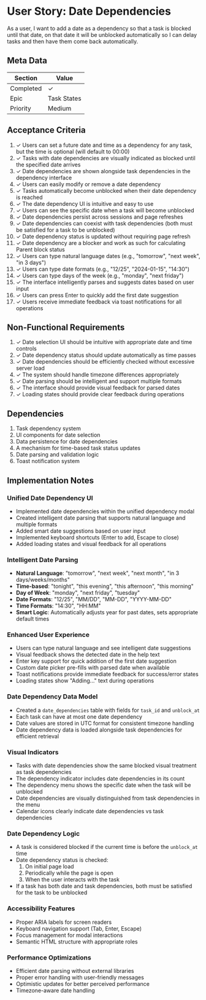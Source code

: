 # User Story: Date Dependencies

As a user, I want to add a date as a dependency so that a task is blocked until that date, on that date it will be unblocked automatically so I can delay tasks and then have them come back automatically.

## Meta Data
| Section | Value |
| ------- | ----- |
| Completed | ✓ |
| Epic | Task States |
| Priority | Medium |

## Acceptance Criteria

1. ✓ Users can set a future date and time as a dependency for any task, but the time is optional (will default to 00:00)
2. ✓ Tasks with date dependencies are visually indicated as blocked until the specified date arrives
3. ✓ Date dependencies are shown alongside task dependencies in the dependency interface
4. ✓ Users can easily modify or remove a date dependency
5. ✓ Tasks automatically become unblocked when their date dependency is reached
6. ✓ The date dependency UI is intuitive and easy to use
7. ✓ Users can see the specific date when a task will become unblocked
8. ✓ Date dependencies persist across sessions and page refreshes
9. ✓ Date dependencies can coexist with task dependencies (both must be satisfied for a task to be unblocked)
10. ✓ Date dependency status is updated without requiring page refresh
11. ✓ Date dependency are a blocker and work as such for calculating Parent block status
12. ✓ Users can type natural language dates (e.g., "tomorrow", "next week", "in 3 days")
13. ✓ Users can type date formats (e.g., "12/25", "2024-01-15", "14:30")
14. ✓ Users can type days of the week (e.g., "monday", "next friday")
15. ✓ The interface intelligently parses and suggests dates based on user input
16. ✓ Users can press Enter to quickly add the first date suggestion
17. ✓ Users receive immediate feedback via toast notifications for all operations

## Non-Functional Requirements

1. ✓ Date selection UI should be intuitive with appropriate date and time controls
2. ✓ Date dependency status should update automatically as time passes
3. ✓ Date dependencies should be efficiently checked without excessive server load
4. ✓ The system should handle timezone differences appropriately
5. ✓ Date parsing should be intelligent and support multiple formats
6. ✓ The interface should provide visual feedback for parsed dates
7. ✓ Loading states should provide clear feedback during operations

## Dependencies

1. Task dependency system
2. UI components for date selection
3. Data persistence for date dependencies
4. A mechanism for time-based task status updates
5. Date parsing and validation logic
6. Toast notification system

## Implementation Notes

### Unified Date Dependency UI
- Implemented date dependencies within the unified dependency modal
- Created intelligent date parsing that supports natural language and multiple formats
- Added smart date suggestions based on user input
- Implemented keyboard shortcuts (Enter to add, Escape to close)
- Added loading states and visual feedback for all operations

### Intelligent Date Parsing
- **Natural Language**: "tomorrow", "next week", "next month", "in 3 days/weeks/months"
- **Time-based**: "tonight", "this evening", "this afternoon", "this morning"
- **Day of Week**: "monday", "next friday", "tuesday"
- **Date Formats**: "12/25", "MM/DD", "MM-DD", "YYYY-MM-DD"
- **Time Formats**: "14:30", "HH:MM"
- **Smart Logic**: Automatically adjusts year for past dates, sets appropriate default times

### Enhanced User Experience
- Users can type natural language and see intelligent date suggestions
- Visual feedback shows the detected date in the help text
- Enter key support for quick addition of the first date suggestion
- Custom date picker pre-fills with parsed date when available
- Toast notifications provide immediate feedback for success/error states
- Loading states show "Adding..." text during operations

### Date Dependency Data Model
- Created a `date_dependencies` table with fields for `task_id` and `unblock_at`
- Each task can have at most one date dependency
- Date values are stored in UTC format for consistent timezone handling
- Date dependency data is loaded alongside task dependencies for efficient retrieval

### Visual Indicators
- Tasks with date dependencies show the same blocked visual treatment as task dependencies
- The dependency indicator includes date dependencies in its count
- The dependency menu shows the specific date when the task will be unblocked
- Date dependencies are visually distinguished from task dependencies in the menu
- Calendar icons clearly indicate date dependencies vs task dependencies

### Date Dependency Logic
- A task is considered blocked if the current time is before the `unblock_at` time
- Date dependency status is checked:
  1. On initial page load
  2. Periodically while the page is open
  3. When the user interacts with the task
- If a task has both date and task dependencies, both must be satisfied for the task to be unblocked

### Accessibility Features
- Proper ARIA labels for screen readers
- Keyboard navigation support (Tab, Enter, Escape)
- Focus management for modal interactions
- Semantic HTML structure with appropriate roles

### Performance Optimizations
- Efficient date parsing without external libraries
- Proper error handling with user-friendly messages
- Optimistic updates for better perceived performance
- Timezone-aware date handling 